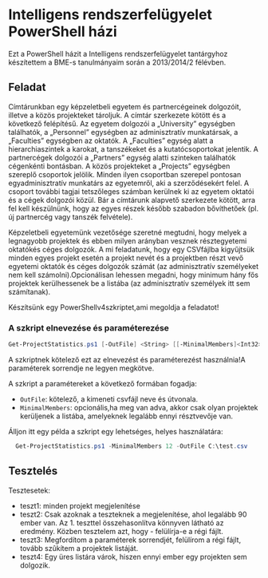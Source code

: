 # Intelligens rendszerfelügyelet PowerShell házi

Ezt a PowerShell házit a Intelligens rendszerfelügyelet tantárgyhoz készítettem a BME-s tanulmányaim során a 2013/2014/2 félévben.

## Feladat

Címtárunkban egy képzeletbeli egyetem és partnercégeinek dolgozóit, illetve a közös projekteket tároljuk. A címtár szerkezete kötött és a következő felépítésű. Az egyetem dolgozói a „University” egységben találhatók, a „Personnel” egységben az adminisztratív munkatársak, a „Faculties” egységben az oktatók. A „Faculties” egység alatt a hierarchiaszintek a karokat, a tanszékeket és a kutatócsoportokat jelentik. A partnercégek dolgozói a „Partners” egység alatti szinteken találhatók cégenkénti bontásban. A közös projekteket a „Projects” egységben szereplő csoportok jelölik. Minden ilyen csoportban szerepel pontosan egyadminisztratív munkatárs az egyetemről, aki a szerződésekért felel. A csoport további tagjai tetszőleges számban kerülnek ki az egyetem oktatói és a cégek dolgozói közül. Bár a címtárunk alapvető szerkezete kötött, arra fel kell készülnünk, hogy az egyes részek később szabadon bővíthetőek (pl. új partnercég vagy tanszék felvétele).

Képzeletbeli egyetemünk vezetősége szeretné megtudni, hogy melyek a legnagyobb projektek és ebben milyen arányban vesznek résztegyetemi oktatókés céges dolgozók. A mi feladatunk, hogy egy CSVfájlba kigyűjtsük minden egyes projekt esetén a projekt nevét és a projektben részt vevő egyetemi oktatók és céges dolgozók számát (az adminisztratív személyeket nem kell számolni).Opcionálisan lehessen megadni, hogy minimum hány fős projektek kerülhessenek be a listába (az adminisztratív személyek itt sem számítanak).

Készítsünk egy PowerShellv4szkriptet,ami megoldja a feladatot!

### A szkript elnevezése és paraméterezése

``` powershell
Get-ProjectStatistics.ps1 [-OutFile] <String> [[-MinimalMembers]<Int32>]
```

A szkriptnek kötelező ezt az elnevezést és paraméterezést használnia!A paraméterek sorrendje ne legyen megkötve.

A szkript a paramétereket a következő formában fogadja:

  - `OutFile`: kötelező, a kimeneti csvfájl neve és útvonala.
  - `MinimalMembers`: opcionális,ha meg van adva, akkor csak olyan projektek kerüljenek a listába, amelyeknek legalább ennyi résztvevője van.

  Álljon itt egy példa a szkript egy lehetséges, helyes használatára:

```powershell
  Get-ProjectStatistics.ps1 -MinimalMembers 12 -OutFile C:\test.csv
```

## Tesztelés

Tesztesetek:

  - teszt1: minden projekt megjelenítése
  - teszt2: Csak azoknak a teszteknek a megjelenítése, ahol legalább 90 ember van. Az 1. teszttel összehasonlítva könnyven látható az eredmény. Közben tesztelem azt, hogy   - felülírja-e a régi fájlt.
  - teszt3: Megfordítom a paraméterek sorrendjét, felülírom a régi fájlt, tovább szûkítem a projektek listáját.
  - teszt4: Egy üres listára várok, hiszen ennyi ember egy projekten sem dolgozik.
